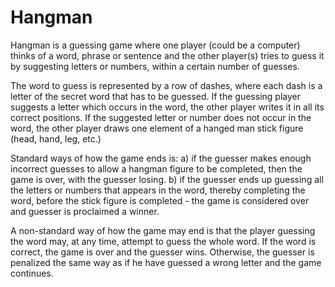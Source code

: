 # Hangman

Hangman is a guessing game where one player (could be a computer) thinks of a word, phrase or sentence and the other player(s) tries to guess it by suggesting letters or numbers, within a certain number of guesses. 

The word to guess is represented by a row of dashes, where each dash is a letter of the secret word that has to be guessed. If the guessing player suggests a letter which occurs in the word, the other player writes it in all its correct positions. If the suggested letter or number does not occur in the word, the other player draws one element of a hanged man stick figure (head, hand, leg, etc.)

Standard ways of how the game ends is:
a) if the guesser makes enough incorrect guesses to allow a hangman figure to be completed, then the game is over, with the guesser losing. 
b) if the guesser ends up guessing all the letters or numbers that appears in the word, thereby completing the word, before the stick figure is completed - the game is considered over and guesser is proclaimed a winner. 

A non-standard way of how the game may end is that the player guessing the word may, at any time, attempt to guess the whole word. If the word is correct, the game is over and the guesser wins. Otherwise, the guesser is penalized the same way as if he have guessed a wrong letter and the game continues. 
